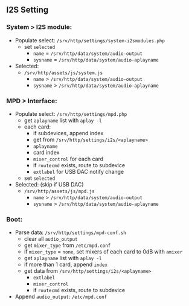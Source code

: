 I2S Setting
---

### System > I2S module:
- Populate select: `/srv/http/settings/system-i2smodules.php`
	- set `selected`
		- `name` = `/srv/http/data/system/audio-output`
		- `sysname` = `/srv/http/data/system/audio-aplayname`
- Selected:
	- `/srv/http/assets/js/system.js`
		- `name` > `/srv/http/data/system/audio-output`
		- `sysname` > `/srv/http/data/system/audio-aplayname`

### MPD > Interface:
- Populate select: `/srv/http/settings/mpd.php`
	- get `aplayname` list with `aplay -l`
	- each card:
		- if subdevices, append index
		- get from `/srv/http/settings/i2s/<aplayname>`
		- `aplayname`
		- card index
		- `mixer_control` for each card
		- if `routecmd` exists, route to subdevice
		- `extlabel` for USB DAC notify change
	- set `selected`
- Selected: (skip if USB DAC)
	- `/srv/http/assets/js/mpd.js`
		- `name` > `/srv/http/data/system/audio-output`
		- `sysname` > `/srv/http/data/system/audio-aplayname`

### Boot:
- Parse data: `/srv/http/settings/mpd-conf.sh`
	- clear all `audio_output`
	- get `mixer_type` from `/etc/mpd.conf`
	- if `mixer_type` = `none`, set mixers of each card to 0dB with `amixer`
	- get `aplayname` list with `aplay -l`
	- if more than 1 card, append `index`
	- get data from `/srv/http/settings/i2s/<aplayname>`
		- `extlabel`
		- `mixer_control`
		- if `routecmd` exists, route to subdevice
- Append `audio_output`: `/etc/mpd.conf`
